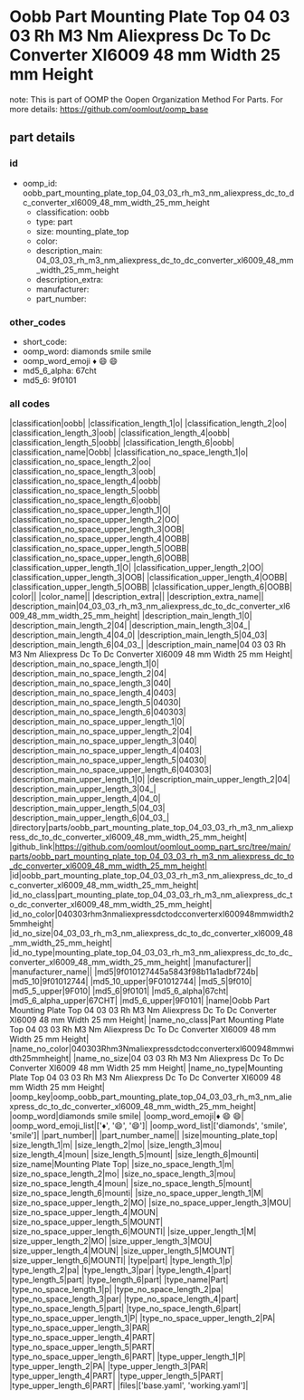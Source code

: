 # Oobb Part Mounting Plate Top 04 03 03 Rh M3 Nm Aliexpress Dc To Dc Converter Xl6009 48 mm Width 25 mm Height  

note: This is part of OOMP the Oopen Organization Method For Parts. For more details: https://github.com/oomlout/oomp_base

##  part details





### id
* oomp_id: oobb_part_mounting_plate_top_04_03_03_rh_m3_nm_aliexpress_dc_to_dc_converter_xl6009_48_mm_width_25_mm_height
  * classification: oobb
  * type: part
  * size: mounting_plate_top
  * color: 
  * description_main: 04_03_03_rh_m3_nm_aliexpress_dc_to_dc_converter_xl6009_48_mm_width_25_mm_height
  * description_extra: 
  * manufacturer: 
  * part_number: 

### other_codes
* short_code: 
* oomp_word: diamonds smile smile
* oomp_word_emoji :diamonds: :smile: :smile:
* md5_6_alpha: 67cht
* md5_6: 9f0101

### all codes 
|classification|oobb|
|classification_length_1|o|
|classification_length_2|oo|
|classification_length_3|oob|
|classification_length_4|oobb|
|classification_length_5|oobb|
|classification_length_6|oobb|
|classification_name|Oobb|
|classification_no_space_length_1|o|
|classification_no_space_length_2|oo|
|classification_no_space_length_3|oob|
|classification_no_space_length_4|oobb|
|classification_no_space_length_5|oobb|
|classification_no_space_length_6|oobb|
|classification_no_space_upper_length_1|O|
|classification_no_space_upper_length_2|OO|
|classification_no_space_upper_length_3|OOB|
|classification_no_space_upper_length_4|OOBB|
|classification_no_space_upper_length_5|OOBB|
|classification_no_space_upper_length_6|OOBB|
|classification_upper_length_1|O|
|classification_upper_length_2|OO|
|classification_upper_length_3|OOB|
|classification_upper_length_4|OOBB|
|classification_upper_length_5|OOBB|
|classification_upper_length_6|OOBB|
|color||
|color_name||
|description_extra||
|description_extra_name||
|description_main|04_03_03_rh_m3_nm_aliexpress_dc_to_dc_converter_xl6009_48_mm_width_25_mm_height|
|description_main_length_1|0|
|description_main_length_2|04|
|description_main_length_3|04_|
|description_main_length_4|04_0|
|description_main_length_5|04_03|
|description_main_length_6|04_03_|
|description_main_name|04 03 03 Rh M3 Nm Aliexpress Dc To Dc Converter Xl6009 48 mm Width 25 mm Height|
|description_main_no_space_length_1|0|
|description_main_no_space_length_2|04|
|description_main_no_space_length_3|040|
|description_main_no_space_length_4|0403|
|description_main_no_space_length_5|04030|
|description_main_no_space_length_6|040303|
|description_main_no_space_upper_length_1|0|
|description_main_no_space_upper_length_2|04|
|description_main_no_space_upper_length_3|040|
|description_main_no_space_upper_length_4|0403|
|description_main_no_space_upper_length_5|04030|
|description_main_no_space_upper_length_6|040303|
|description_main_upper_length_1|0|
|description_main_upper_length_2|04|
|description_main_upper_length_3|04_|
|description_main_upper_length_4|04_0|
|description_main_upper_length_5|04_03|
|description_main_upper_length_6|04_03_|
|directory|parts/oobb_part_mounting_plate_top_04_03_03_rh_m3_nm_aliexpress_dc_to_dc_converter_xl6009_48_mm_width_25_mm_height|
|github_link|https://github.com/oomlout/oomlout_oomp_part_src/tree/main/parts/oobb_part_mounting_plate_top_04_03_03_rh_m3_nm_aliexpress_dc_to_dc_converter_xl6009_48_mm_width_25_mm_height|
|id|oobb_part_mounting_plate_top_04_03_03_rh_m3_nm_aliexpress_dc_to_dc_converter_xl6009_48_mm_width_25_mm_height|
|id_no_class|part_mounting_plate_top_04_03_03_rh_m3_nm_aliexpress_dc_to_dc_converter_xl6009_48_mm_width_25_mm_height|
|id_no_color|040303rhm3nmaliexpressdctodcconverterxl600948mmwidth25mmheight|
|id_no_size|04_03_03_rh_m3_nm_aliexpress_dc_to_dc_converter_xl6009_48_mm_width_25_mm_height|
|id_no_type|mounting_plate_top_04_03_03_rh_m3_nm_aliexpress_dc_to_dc_converter_xl6009_48_mm_width_25_mm_height|
|manufacturer||
|manufacturer_name||
|md5|9f010127445a5843f98b11a1adbf724b|
|md5_10|9f01012744|
|md5_10_upper|9F01012744|
|md5_5|9f010|
|md5_5_upper|9F010|
|md5_6|9f0101|
|md5_6_alpha|67cht|
|md5_6_alpha_upper|67CHT|
|md5_6_upper|9F0101|
|name|Oobb Part Mounting Plate Top 04 03 03 Rh M3 Nm Aliexpress Dc To Dc Converter Xl6009 48 mm Width 25 mm Height|
|name_no_class|Part Mounting Plate Top 04 03 03 Rh M3 Nm Aliexpress Dc To Dc Converter Xl6009 48 mm Width 25 mm Height|
|name_no_color|040303Rhm3Nmaliexpressdctodcconverterxl600948mmwidth25mmheight|
|name_no_size|04 03 03 Rh M3 Nm Aliexpress Dc To Dc Converter Xl6009 48 mm Width 25 mm Height|
|name_no_type|Mounting Plate Top 04 03 03 Rh M3 Nm Aliexpress Dc To Dc Converter Xl6009 48 mm Width 25 mm Height|
|oomp_key|oomp_oobb_part_mounting_plate_top_04_03_03_rh_m3_nm_aliexpress_dc_to_dc_converter_xl6009_48_mm_width_25_mm_height|
|oomp_word|diamonds smile smile|
|oomp_word_emoji|:diamonds: :smile: :smile:|
|oomp_word_emoji_list|[':diamonds:', ':smile:', ':smile:']|
|oomp_word_list|['diamonds', 'smile', 'smile']|
|part_number||
|part_number_name||
|size|mounting_plate_top|
|size_length_1|m|
|size_length_2|mo|
|size_length_3|mou|
|size_length_4|moun|
|size_length_5|mount|
|size_length_6|mounti|
|size_name|Mounting Plate Top|
|size_no_space_length_1|m|
|size_no_space_length_2|mo|
|size_no_space_length_3|mou|
|size_no_space_length_4|moun|
|size_no_space_length_5|mount|
|size_no_space_length_6|mounti|
|size_no_space_upper_length_1|M|
|size_no_space_upper_length_2|MO|
|size_no_space_upper_length_3|MOU|
|size_no_space_upper_length_4|MOUN|
|size_no_space_upper_length_5|MOUNT|
|size_no_space_upper_length_6|MOUNTI|
|size_upper_length_1|M|
|size_upper_length_2|MO|
|size_upper_length_3|MOU|
|size_upper_length_4|MOUN|
|size_upper_length_5|MOUNT|
|size_upper_length_6|MOUNTI|
|type|part|
|type_length_1|p|
|type_length_2|pa|
|type_length_3|par|
|type_length_4|part|
|type_length_5|part|
|type_length_6|part|
|type_name|Part|
|type_no_space_length_1|p|
|type_no_space_length_2|pa|
|type_no_space_length_3|par|
|type_no_space_length_4|part|
|type_no_space_length_5|part|
|type_no_space_length_6|part|
|type_no_space_upper_length_1|P|
|type_no_space_upper_length_2|PA|
|type_no_space_upper_length_3|PAR|
|type_no_space_upper_length_4|PART|
|type_no_space_upper_length_5|PART|
|type_no_space_upper_length_6|PART|
|type_upper_length_1|P|
|type_upper_length_2|PA|
|type_upper_length_3|PAR|
|type_upper_length_4|PART|
|type_upper_length_5|PART|
|type_upper_length_6|PART|
|files|['base.yaml', 'working.yaml']|
